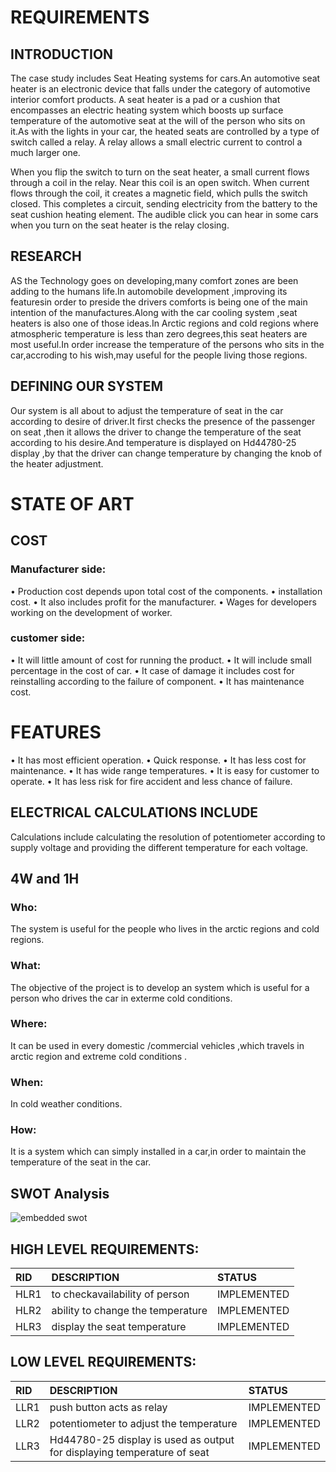 # REQUIREMENTS

## INTRODUCTION

The case study includes Seat Heating systems for cars.An automotive seat heater is an electronic device that falls under the category of automotive interior comfort products. A seat heater is a pad or a cushion that encompasses an electric heating system which boosts up surface temperature of the automotive seat at the will of the person who sits on it.As with the lights in your car, the heated seats are controlled by a type of switch called a relay. A relay allows a small electric current to control a much larger one.

When you flip the switch to turn on the seat heater, a small current flows through a coil in the relay. Near this coil is an open switch. When current flows through the coil, it creates a magnetic field, which pulls the switch closed. This completes a circuit, sending electricity from the battery to the seat cushion heating element. The audible click you can hear in some cars when you turn on the seat heater is the relay closing.

## RESEARCH

AS the Technology goes on developing,many comfort zones are been adding to the humans life.In automobile development ,improving its featuresin order to preside the drivers comforts is being one of the main intention of the manufactures.Along with the car cooling system ,seat heaters is also one of those ideas.In Arctic regions and cold regions where atmospheric temperature is less than zero degrees,this seat heaters are most useful.In order increase the temperature of the persons who sits in the car,accroding to his wish,may useful for the people living those regions.

## DEFINING OUR SYSTEM

Our system is all about to adjust the temperature of seat in the car according to desire of driver.It first checks the presence of the passenger on seat ,then it allows the driver to change the temperature of the seat according to his desire.And temperature is displayed on Hd44780-25 display ,by that the driver can change temperature by changing the knob of the heater adjustment.

# STATE OF ART

## COST

### Manufacturer side:
•	Production cost depends upon total cost of the components.
•	installation cost.
•	It also includes profit for the manufacturer.
•	Wages for developers working on the development of worker.
### customer side:
•	It will little amount of cost for running the product.
• It will include small percentage in the cost of car.
•	It case of damage it includes cost for reinstalling according to the failure of component.
•	It has maintenance cost.

# FEATURES
•	It has most efficient operation.
•	Quick response.
•	It has less cost for maintenance.
•	It has wide range temperatures.
•	It is easy for customer to  operate.
•	It has less risk for fire accident and less chance of failure.

## ELECTRICAL CALCULATIONS INCLUDE
 Calculations include calculating the resolution of potentiometer according to supply voltage and providing the different temperature for each voltage.
## 4W and 1H

### Who:
The system is useful for the people who lives in the arctic regions and cold regions. 
### What:
The objective of the project is to develop an system which is useful for a person who drives the car in exterme cold conditions.

### Where:
It can be used in every domestic /commercial vehicles ,which travels in arctic region and extreme cold conditions .

### When:
In cold weather conditions.
### How:
It is a system which can simply installed in a car,in order to maintain the temperature of the seat in the car. 
## SWOT Analysis
![embedded swot](https://user-images.githubusercontent.com/89590962/133650117-5cb7e45d-b7e2-46ee-a33a-ee912af5560e.png)

## HIGH LEVEL REQUIREMENTS:

|RID|DESCRIPTION|STATUS|
|:--|:----------|:-----|
|HLR1|to checkavailability of person|IMPLEMENTED|
|HLR2|ability to change the temperature|IMPLEMENTED|
|HLR3|display the seat temperature|IMPLEMENTED|


## LOW LEVEL REQUIREMENTS:

|RID|DESCRIPTION|STATUS|
|:--|:----------|:-----|
|LLR1|push button acts as relay  |IMPLEMENTED|
|LLR2|potentiometer to adjust the temperature|IMPLEMENTED|
|LLR3|Hd44780-25 display is used as output for displaying temperature of seat |IMPLEMENTED|

